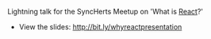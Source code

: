 Lightning talk for the SyncHerts Meetup on 'What is [React](https://facebook.github.io/react/)?'

* View the slides: http://bit.ly/whyreactpresentation
